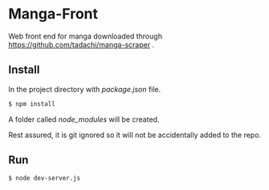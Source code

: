 # Manga-Front

Web front end for manga downloaded through https://github.com/tadachi/manga-scraper .

## Install

In the project directory with *package.json* file.

```bash
$ npm install
```

A folder called *node_modules* will be created.

Rest assured, it is git ignored so it will not be accidentally added to the repo.

## Run

```bash
$ node dev-server.js
```